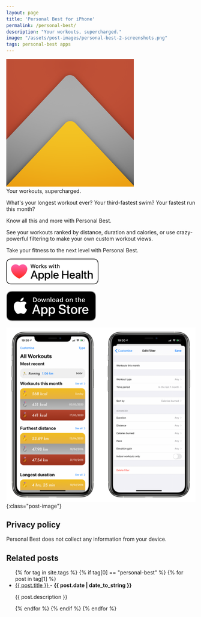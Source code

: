 ```yaml
---
layout: page
title: 'Personal Best for iPhone'
permalink: /personal-best/
description: "Your workouts, supercharged."
image: "/assets/post-images/personal-best-2-screenshots.png"
tags: personal-best apps
---
```


<div class="app">
    <img src="/assets/personal-best-icon.png" class="app-icon" />
    <div>
        <span>Your workouts, supercharged.</span>
    </div>
</div>

What's your longest workout ever? Your third-fastest swim? Your fastest run this month? 

Know all this and more with Personal Best.

See your workouts ranked by distance, duration and calories, or use crazy-powerful filtering to make your own custom workout views.

Take your fitness to the next level with Personal Best.

![Works with Apple Health](/assets/apple-health-badge.svg)

<a href="https://apps.apple.com/gb/app/personal-best-workouts/id1510256676" target="_blank" class="unset">
    <img src="/assets/app-store-badge.svg" alt="Download Personal Best on the App Store" />
</a>

![Screenshots of Personal Best 2](/assets/post-images/personal-best-2-screenshots.png){:class="post-image"}

## Privacy policy

Personal Best does not collect any information from your device.

## Related posts

<ul>
  {% for tag in site.tags %}
    {% if tag[0] == "personal-best" %}
      {% for post in tag[1] %}
        <li>
          <a href="{{ post.url }}">
            {{ post.title }}
          </a>
          - <strong>{{ post.date | date_to_string }}</strong>
          <p>{{ post.description }}</p>
        </li>
      {% endfor %}
    {% endif %}
  {% endfor %}
</ul>